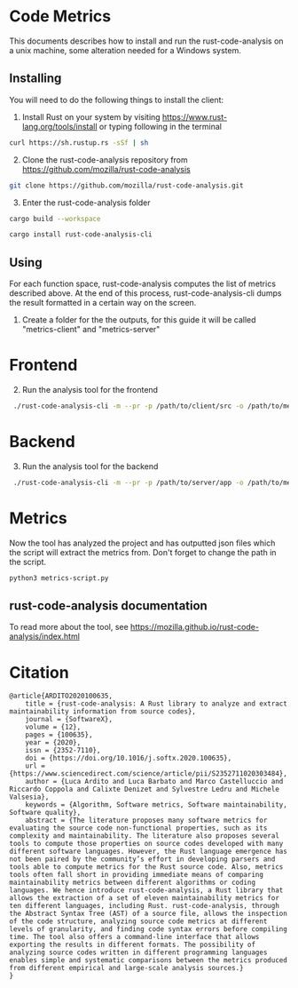 # Code Metrics

This documents describes how to install and run the rust-code-analysis on a unix machine, some alteration needed for a Windows system.

## Installing

You will need to do the following things to install the client:

1. Install Rust on your system by visiting https://www.rust-lang.org/tools/install or typing following in the terminal

```bash
curl https://sh.rustup.rs -sSf | sh
```

2. Clone the rust-code-analysis repository from https://github.com/mozilla/rust-code-analysis

```bash
git clone https://github.com/mozilla/rust-code-analysis.git
```

3. Enter the rust-code-analysis folder

```bash
cargo build --workspace

cargo install rust-code-analysis-cli
```

## Using

For each function space, rust-code-analysis computes the list of metrics described above. At the end of this process, rust-code-analysis-cli dumps the result formatted in a certain way on the screen.

1. Create a folder for the the outputs, for this guide it will be called "metrics-client" and "metrics-server"

# Frontend

2. Run the analysis tool for the frontend

```bash
 ./rust-code-analysis-cli -m --pr -p /path/to/client/src -o /path/to/metrics-client -O json
```

# Backend

3. Run the analysis tool for the backend

```bash
 ./rust-code-analysis-cli -m --pr -p /path/to/server/app -o /path/to/metrics-server -O json
```

# Metrics

Now the tool has analyzed the project and has outputted json files which the script will extract the metrics from.
Don't forget to change the path in the script.

```bash
python3 metrics-script.py
```

## rust-code-analysis documentation

To read more about the tool, see https://mozilla.github.io/rust-code-analysis/index.html

# Citation

```
@article{ARDITO2020100635,
    title = {rust-code-analysis: A Rust library to analyze and extract maintainability information from source codes},
    journal = {SoftwareX},
    volume = {12},
    pages = {100635},
    year = {2020},
    issn = {2352-7110},
    doi = {https://doi.org/10.1016/j.softx.2020.100635},
    url = {https://www.sciencedirect.com/science/article/pii/S2352711020303484},
    author = {Luca Ardito and Luca Barbato and Marco Castelluccio and Riccardo Coppola and Calixte Denizet and Sylvestre Ledru and Michele Valsesia},
    keywords = {Algorithm, Software metrics, Software maintainability, Software quality},
    abstract = {The literature proposes many software metrics for evaluating the source code non-functional properties, such as its complexity and maintainability. The literature also proposes several tools to compute those properties on source codes developed with many different software languages. However, the Rust language emergence has not been paired by the community’s effort in developing parsers and tools able to compute metrics for the Rust source code. Also, metrics tools often fall short in providing immediate means of comparing maintainability metrics between different algorithms or coding languages. We hence introduce rust-code-analysis, a Rust library that allows the extraction of a set of eleven maintainability metrics for ten different languages, including Rust. rust-code-analysis, through the Abstract Syntax Tree (AST) of a source file, allows the inspection of the code structure, analyzing source code metrics at different levels of granularity, and finding code syntax errors before compiling time. The tool also offers a command-line interface that allows exporting the results in different formats. The possibility of analyzing source codes written in different programming languages enables simple and systematic comparisons between the metrics produced from different empirical and large-scale analysis sources.}
}
```
